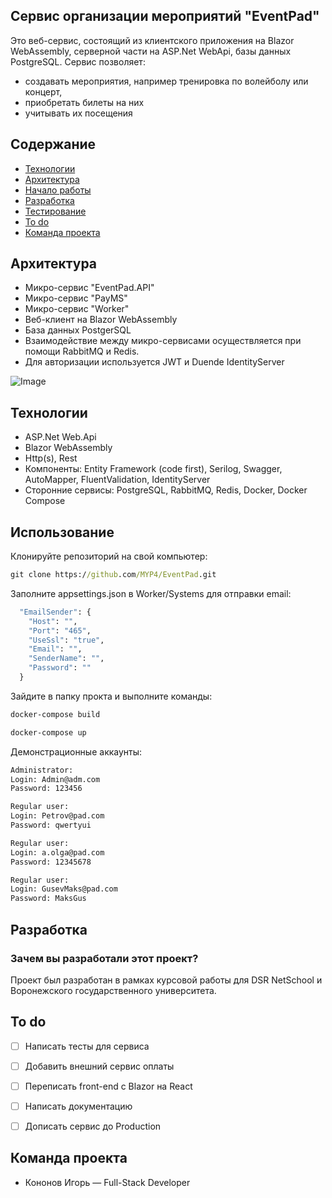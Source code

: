 ## Сервис организации мероприятий "EventPad"
Это веб-сервис, состоящий из клиентского приложения на Blazor WebAssembly, серверной
части на ASP.Net WebApi, базы данных PostgreSQL.
Сервис позволяет:
* создавать мероприятия, например тренировка по волейболу или концерт,
* приобретать билеты на них
* учитывать их посещения

## Содержание
- [Технологии](#технологии)
- [Архитектура](#арихитектура)
- [Начало работы](#начало-работы)
- [Разработка](#разработка)
- [Тестирование](#тестирование)
- [To do](#to-do)
- [Команда проекта](#команда-проекта)

## Архитектура
- Микро-сервис "EventPad.API"
- Микро-сервис "PayMS"
- Микро-сервис "Worker"
- Веб-клиент на Blazor WebAssembly
- База данных PostgerSQL
- Взаимодействие между микро-сервисами осуществляется при помощи RabbitMQ и Redis.
- Для авторизации используется JWT и Duende IdentityServer

![Image](https://github.com/MYP4/EventPad/blob/main/DataBase.jpg)

## Технологии
- ASP.Net Web.Api
- Blazor WebAssembly
- Http(s), Rest
- Компоненты: Entity Framework (code first), Serilog, Swagger, AutoMapper, FluentValidation, IdentityServer
- Сторонние сервисы: PostgreSQL, RabbitMQ, Redis, Docker, Docker Compose

## Использование

Клонируйте репозиторий на свой компьютер:
```cmd
git clone https://github.com/MYP4/EventPad.git
```

Заполните appsettings.json в Worker/Systems для отправки email:
```cmd
  "EmailSender": {
    "Host": "",
    "Port": "465",
    "UseSsl": "true",
    "Email": "",
    "SenderName": "",
    "Password": ""
  }
```

Зайдите в папку прокта и выполните команды:
```cmd
docker-compose build
```
```cmd
docker-compose up
```

Демонстрационные аккаунты:

```cmd
Administrator:
Login: Admin@adm.com
Password: 123456
```
```cmd
Regular user:
Login: Petrov@pad.com
Password: qwertyui
```
```cmd
Regular user:
Login: a.olga@pad.com
Password: 12345678
```
```cmd
Regular user:
Login: GusevMaks@pad.com
Password: MaksGus
```


## Разработка


### Зачем вы разработали этот проект?
Проект был разработан в рамках курсовой работы для DSR NetSchool и Воронежского государственного университета.

## To do
- [ ] Написать тесты для сервиса
- [ ] Добавить внешний сервис оплаты
- [ ] Переписать front-end с Blazor на React
- [ ] Написать документацию
- [ ] Дописать сервис до Production


## Команда проекта
- Кононов Игорь — Full-Stack Developer
    
